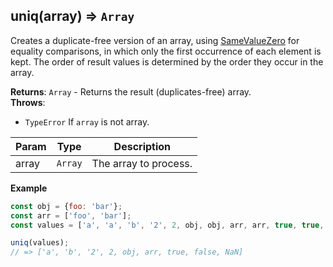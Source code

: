 <a name="uniq"></a>

## uniq(array) ⇒ <code>Array</code>
Creates a duplicate-free version of an array, using [SameValueZero](https://262.ecma-international.org/7.0/#sec-samevaluezero) for equality comparisons, in which only the first occurrence of each element is kept. The order of result values is determined by the order they occur in the array.

**Returns**: <code>Array</code> - Returns the result (duplicates-free) array.  
**Throws**:

- <code>TypeError</code> If `array` is not array.


| Param | Type | Description |
| --- | --- | --- |
| array | <code>Array</code> | The array to process. |

**Example**  
```js
const obj = {foo: 'bar'};
const arr = ['foo', 'bar'];
const values = ['a', 'a', 'b', '2', 2, obj, obj, arr, arr, true, true, false, false, NaN, NaN];

uniq(values);
// => ['a', 'b', '2', 2, obj, arr, true, false, NaN]
```
